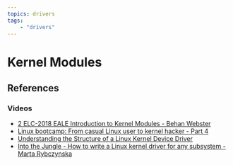 ```yaml
---
topics: drivers
tags:
    - "drivers"
---
```


# Kernel Modules

## References

### Videos

- [2 ELC-2018 EALE Introduction to Kernel Modules - Behan Webster](https://youtu.be/kptfcbRfFvU)
- [Linux bootcamp: From casual Linux user to kernel hacker - Part 4](https://youtu.be/A1_XsMc3JCY)
- [Understanding the Structure of a Linux Kernel Device Driver](https://youtu.be/pIUTaMKq0Xc)
- [Into the Jungle - How to write a Linux kernel driver for any subsystem - Marta Rybczynska](https://youtu.be/3ckHwb_CcV4)
